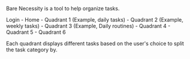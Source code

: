 Bare Necessity is a tool to help organize tasks. 

Login - Home - Quadrant 1 (Example, daily tasks)
             - Quadrant 2 (Example, weekly tasks)
             - Quadrant 3 (Example, Daily routines)
             - Quadrant 4
             - Quadrant 5
             - Quadrant 6
             
Each quadrant displays different tasks based on the user's choice to split the task category by. 

